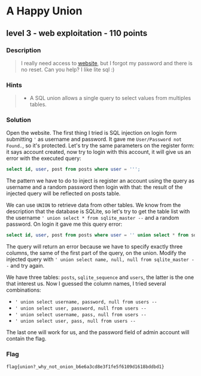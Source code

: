# A Happy Union
## level 3 - web exploitation - 110 points

### Description
> I really need access to [website](http://shell2017.picoctf.com:41558/), but I forgot my password and there is no reset. Can you help? I like lite sql :)

### Hints
> * A SQL union allows a single query to select values from multiples tables.

### Solution

Open the website. The first thing I tried is SQL injection on login form submitting `'` as username and password. It gave me `User/Password not Found.`, so it's protected. Let's try the same parameters on the register form: it says account created, now try to login with this account, it will give us an error with the executed query:

```sql
select id, user, post from posts where user = ''';
```

The pattern we have to do to inject is register an account using the query as username and a random password then login with that: the result of the injected query will be reflected on posts table.

We can use `UNION` to retrieve data from other tables. We know from the description that the database is SQLite, so let's try to get the table list with the username `' union select * from sqlite_master --` and a random password. On login it gave me this query error:

```sql
select id, user, post from posts where user = '' union select * from sqlite_master --';
```

The query will return an error because we have to specify exactly three columns, the same of the first part of the query, on the union. Modify the injected query with `' union select name, null, null from sqlite_master --` and try again.

We have three tables: `posts`, `sqlite_sequence` and `users`, the latter is the one that interest us. Now I guessed the column names, I tried several combinations:

* `' union select username, password, null from users --`
* `' union select user, password, null from users --`
* `' union select username, pass, null from users --`
* `' union select user, pass, null from users --`

The last one will work for us, and the password field of admin account will contain the flag.

### Flag
```
flag{union?_why_not_onion_b6e6a3cd8e3f1fe5f6109d1618bddbd1}
```